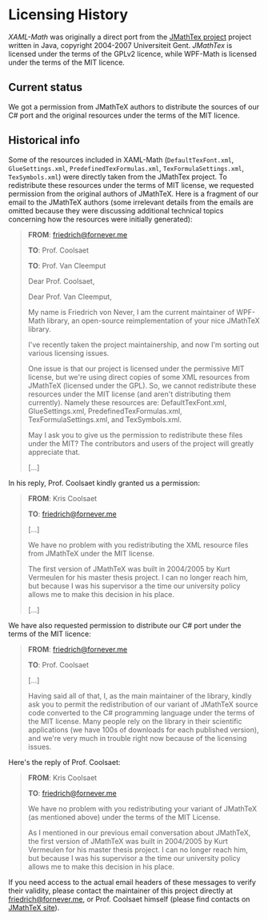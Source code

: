 # Licensing History

*XAML-Math* was originally a direct port from the [JMathTex project][jmathtex] project written in Java, copyright 2004-2007 Universiteit Gent. *JMathTex* is licensed under the terms of the GPLv2 licence, while WPF-Math is licensed under the terms of the MIT licence.

## Current status

We got a permission from JMathTeX authors to distribute the sources of our C# port and the original resources under the terms of the MIT licence.

## Historical info

Some of the resources included in XAML-Math (`DefaultTexFont.xml`, `GlueSettings.xml`, `PredefinedTexFormulas.xml`, `TexFormulaSettings.xml`, `TexSymbols.xml`) were directly taken from the JMathTex project. To redistribute these resources under the terms of MIT license, we requested permission from the original authors of JMathTeX. Here is a fragment of our email to the JMathTeX authors (some irrelevant details from the emails are omitted because they were discussing additional technical topics concerning how the resources were initially generated):

> **FROM**: friedrich@fornever.me
>
> **TO**: Prof. Coolsaet
>
> **TO**: Prof. Van Cleemput
>
> Dear Prof. Coolsaet,
>
> Dear Prof. Van Cleemput,
>
> My name is Friedrich von Never, I am the current maintainer of WPF-Math library, an open-source reimplementation of your nice JMathTeX library.
>
> I've recently taken the project maintainership, and now I'm sorting out various licensing issues.
>
> One issue is that our project is licensed under the permissive MIT license, but we're using direct copies of some XML resources from JMathTeX (licensed under the GPL). So, we cannot redistribute these resources under the MIT license (and aren't distributing them currently). Namely these resources are: DefaultTexFont.xml, GlueSettings.xml, PredefinedTexFormulas.xml, TexFormulaSettings.xml, and TexSymbols.xml.
>
> May I ask you to give us the permission to redistribute these files under the MIT? The contributors and users of the project will greatly appreciate that.
>
> [...]

In his reply, Prof. Coolsaet kindly granted us a permission:

> **FROM**: Kris Coolsaet
>
> **TO**: friedrich@fornever.me
>
> [...]
>
> We have no problem with you redistributing the XML resource files from
> JMathTeX under the MIT license.
>
> The first version of JMathTeX was built in 2004/2005 by Kurt Vermeulen
> for his master thesis project. I can no longer reach him, but because I
> was his supervisor a the time our university policy allows me to make
> this decision in his place.
>
> [...]

We have also requested permission to distribute our C# port under the terms of the MIT licence:

> **FROM**: friedrich@fornever.me
>
> **TO**: Prof. Coolsaet
>
> [...]
>
> Having said all of that, I, as the main maintainer of the library, kindly ask you to permit the redistribution of our variant of JMathTeX source code converted to the C# programming language under the terms of the MIT license. Many people rely on the library in their scientific applications (we have 100s of downloads for each published version), and we're very much in trouble right now because of the licensing issues.

Here's the reply of Prof. Coolsaet:

> **FROM**: Kris Coolsaet
>
> **TO**: friedrich@fornever.me
>
> We have no problem with you redistributing your variant of JMathTeX (as
> mentioned above) under the terms of the MIT License.
>
> As I mentioned in our previous email conversation about JMathTeX, the
> first version of JMathTeX was built in 2004/2005 by Kurt Vermeulen for
> his master thesis project. I can no longer reach him, but because I was
> his supervisor a the time our university policy allows me to make this
> decision in his place.

If you need access to the actual email headers of these messages to verify their validity, please contact the maintainer of this project directly at friedrich@fornever.me, or Prof. Coolsaet himself (please find contacts on [JMathTeX site][jmathtex]).

[jmathtex]: http://jmathtex.sourceforge.net/
